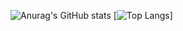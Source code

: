 ![Anurag's GitHub stats](https://github-readme-stats.vercel.app/api?username=J-NilsOn&show_icons=true&theme=merko)
[![Top Langs](https://github-readme-stats.vercel.app/api/top-langs/?username=J-NilsOn&show_icons=true&theme=merko&layout=compact&hide=handlebars)]
